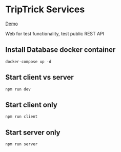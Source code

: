 # TripTrick Services

[Demo](https://triptrick-sevices.herokuapp.com/ "Demo")

Web for test functionality, test public REST API

## Install Database docker container

```
docker-compose up -d
```

## Start client vs server

```
npm run dev
```

## Start client only

```
npm run client
```


## Start server only

```
npm run server
```